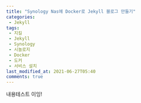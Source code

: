 ```yaml
---
title: "Synology Nas에 Docker로 Jekyll 블로그 만들기"
categories:
 - Jekyll
tags:
 - 지킬
 - Jekyll
 - Synology
 - 시놀로지
 - Docker
 - 도커
 - 서비스 설치
last_modified_at: 2021-06-27T05:40
comments: true
---
```


내용테스트 이잉!